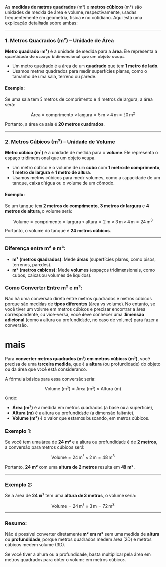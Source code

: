 As **medidas de metros quadrados** (m²) e **metros cúbicos** (m³) são unidades de medida de área e volume, respectivamente, usadas frequentemente em geometria, física e no cotidiano. Aqui está uma explicação detalhada sobre ambas:

---

### **1. Metros Quadrados (m²)** – **Unidade de Área**

**Metro quadrado (m²)** é a unidade de medida para a **área**. Ele representa a quantidade de espaço bidimensional que um objeto ocupa.

* Um metro quadrado é a área de um **quadrado** que tem **1 metro de lado**.
* Usamos metros quadrados para medir superfícies planas, como o tamanho de uma sala, terreno ou parede.

#### **Exemplo:**

Se uma sala tem 5 metros de comprimento e 4 metros de largura, a área será:

$$
\text{Área} = \text{comprimento} \times \text{largura} = 5 \, \text{m} \times 4 \, \text{m} = 20 \, \text{m}^2
$$

Portanto, a área da sala é **20 metros quadrados**.

---

### **2. Metros Cúbicos (m³)** – **Unidade de Volume**

**Metro cúbico (m³)** é a unidade de medida para o **volume**. Ele representa o espaço tridimensional que um objeto ocupa.

* Um metro cúbico é o volume de um **cubo** com **1 metro de comprimento**, **1 metro de largura** e **1 metro de altura**.
* Usamos metros cúbicos para medir volumes, como a capacidade de um tanque, caixa d'água ou o volume de um cômodo.

#### **Exemplo:**

Se um tanque tem **2 metros de comprimento**, **3 metros de largura** e **4 metros de altura**, o volume será:

$$
\text{Volume} = \text{comprimento} \times \text{largura} \times \text{altura} = 2 \, \text{m} \times 3 \, \text{m} \times 4 \, \text{m} = 24 \, \text{m}^3
$$

Portanto, o volume do tanque é **24 metros cúbicos**.

---

### **Diferença entre m² e m³:**

* **m² (metros quadrados)**: Mede **áreas** (superfícies planas, como pisos, terrenos, paredes).
* **m³ (metros cúbicos)**: Mede **volumes** (espaços tridimensionais, como cubos, caixas ou volumes de líquidos).

### **Como Converter Entre m² e m³**:

Não há uma conversão direta entre metros quadrados e metros cúbicos porque são medidas de **tipos diferentes** (área vs volume). No entanto, se você tiver um volume em metros cúbicos e precisar encontrar a área correspondente, ou vice-versa, você deve conhecer uma **dimensão adicional** (como a altura ou profundidade, no caso de volume) para fazer a conversão.


# mais

Para **converter metros quadrados (m²) em metros cúbicos (m³)**, você precisa de uma **terceira medida**, que é a **altura** (ou profundidade) do objeto ou da área que você está considerando.

A fórmula básica para essa conversão seria:

$$
\text{Volume (m³)} = \text{Área (m²)} \times \text{Altura (m)}
$$

Onde:

* **Área (m²)** é a medida em metros quadrados (a base ou a superfície),
* **Altura (m)** é a altura ou profundidade (a dimensão faltante),
* **Volume (m³)** é o valor que estamos buscando, em metros cúbicos.

### **Exemplo 1:**

Se você tem uma área de **24 m²** e a altura ou profundidade é de **2 metros**, a conversão para metros cúbicos será:

$$
\text{Volume} = 24 \, \text{m}^2 \times 2 \, \text{m} = 48 \, \text{m}^3
$$

Portanto, **24 m²** com uma **altura de 2 metros** resulta em **48 m³**.

---

### **Exemplo 2:**

Se a área de **24 m²** tem uma **altura de 3 metros**, o volume seria:

$$
\text{Volume} = 24 \, \text{m}^2 \times 3 \, \text{m} = 72 \, \text{m}^3
$$

---

### **Resumo:**

Não é possível converter diretamente **m² em m³** sem uma medida de **altura** ou **profundidade**, porque metros quadrados medem área (2D) e metros cúbicos medem volume (3D).

Se você tiver a altura ou a profundidade, basta multiplicar pela área em metros quadrados para obter o volume em metros cúbicos.
